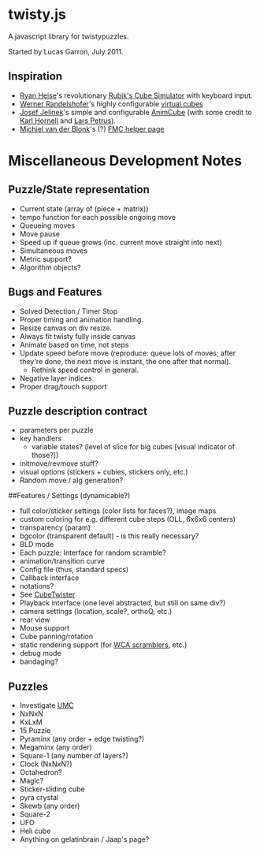 # twisty.js

A javascript library for twistypuzzles.

Started by Lucas Garron, July 2011.


## Inspiration
- [Ryan Heise](http://www.ryanheise.com/)'s revolutionary [Rubik's Cube Simulator](http://www.ryanheise.com/cube/speed.html) with keyboard input.
- [Werner Randelshofer](http://randelshofer.ch/)'s highly configurable [virtual cubes](http://randelshofer.ch/rubik/index.html)
- [Josef Jelinek](http://rubikscube.info/)'s simple and configurable [AnimCube](http://software.rubikscube.info/AnimCube/) (with some credit to [Karl Hornell](http://www.javaonthebrain.com/java/rubik/) and [Lars Petrus](http://lar5.com/cube/)).
- [Michiel van der Blonk](http://www.vanderblonk.com/)'s (?) [FMC helper page](http://thearufam.brinkster.net/cube/wrapplet.asp)

# Miscellaneous Development Notes

## Puzzle/State representation

- Current state (array of (piece + matrix))
- tempo function for each possible ongoing move
- Queueing moves
- Move pause
- Speed up if queue grows (inc. current move straight into next)
- Simultaneous moves
- Metric support?
- Algorithm objects?


## Bugs and Features
- Solved Detection / Timer Stop
- Proper timing and animation handling.
- Resize canvas on div resize.
- Always fit twisty fully inside canvas
- Animate based on time, not steps
- Update speed before move (reproduce: queue lots of moves; after they're done, the next move is instant, the one after that normal).
  - Rethink speed control in general.
- Negative layer indices
- Proper drag/touch support


## Puzzle description contract

- parameters per puzzle
- key handlers
  - variable states? (level of slice for big cubes [visual indicator of those?])
- initmove/revmove stuff?
- visual options (stickers + cubies, stickers only, etc.)
- Random move / alg generation?


##Features / Settings (dynamicable?)

- full color/sticker settings (color lists for faces?), image maps
- custom coloring for e.g. different cube steps (OLL, 6x6x6 centers)
- transparency (param)
- bgcolor (transparent default) - is this really necessary?
- BLD mode
- Each puzzle: Interface for random scramble?
- animation/transition curve
- Config file (thus, standard specs)
- Callback interface
- notations?
- See [CubeTwister](http://randelshofer.ch/cubetwister/doc/cubetwister-complete-guide.html)
- Playback interface (one level abstracted, but still on same div?)
- camera settings (location, scale?, orthoQ, etc.)
- rear view
- Mouse support
- Cube panning/rotation
- static rendering support (for [WCA scramblers](http://www.worldcubeassociation.org/regulations/#scrambling), etc.)
- debug mode
- bandaging?


## Puzzles

- Investigate [UMC](http://www.ultimatemagiccube.com/)
- NxNxN
- KxLxM
- 15 Puzzle
- Pyraminx (any order + edge twisting?)
- Megaminx (any order)
- Square-1 (any number of layers?)
- Clock (NxNxN?)
- Octahedron?
- Magic?
- Sticker-sliding cube
- pyra crystal
- Skewb (any order)
- Square-2
- UFO
- Heli cube
- Anything on gelatinbrain / Jaap's page?